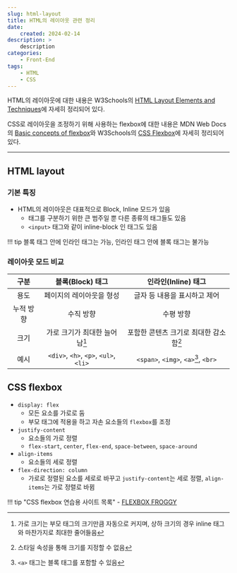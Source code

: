 ```yaml
---
slug: html-layout
title: HTML의 레이아웃 관련 정리
date:
    created: 2024-02-14
description: >
    description
categories:
    - Front-End
tags:
    - HTML
    - CSS
---
```


HTML의 레이아웃에 대한 내용은 W3Schools의 [HTML Layout Elements and Techniques](https://www.w3schools.com/html/html_layout.asp)에 자세히 정리되어 있다.  

CSS로 레이아웃을 조정하기 위해 사용하는 flexbox에 대한 내용은 MDN Web Docs의 [Basic concepts of flexbox](https://developer.mozilla.org/en-US/docs/Web/CSS/CSS_flexible_box_layout/Basic_concepts_of_flexbox)와 W3Schools의 [CSS Flexbox](https://www.w3schools.com/css/css3_flexbox.asp)에 자세히 정리되어 있다.  

<!-- more -->

---

## HTML layout

### 기본 특징

- HTML의 레이아웃은 대표적으로 Block, Inline 모드가 있음
    - 태그를 구분하기 위한 큰 범주일 뿐 다른 종류의 태그들도 있음
    - `<input>` 태그와 같이 inline-block 인 태그도 있음

!!! tip
    블록 태그 안에 인라인 태그는 가능, 인라인 태그 안에 블록 태그는 불가능

### 레이아웃 모드 비교

|   구분    |           블록(Block) 태그            |          인라인(Inline) 태그           |
| :-------: | :-----------------------------------: | :------------------------------------: |
|   용도    |       페이지의 레이아웃을 형성        |      글자 등 내용을 표시하고 제어      |
| 누적 방향 |               수직 방향               |               수평 방향                |
|   크기    |     가로 크기가 최대한 늘어남[^1]     | 포함한 콘텐츠 크기로 최대한 감소함[^2] |
|   예시    | `<div>`, `<h>`, `<p>`, `<ul>`, `<li>` |  `<span>`, `<img>`, `<a>`[^3], `<br>`  |

[^1]: 가로 크기는 부모 태그의 크기만큼 자동으로 커지며, 상하 크기의 경우 inline 태그와 마찬가지로 최대한 줄어들음
[^2]: 스타일 속성을 통해 크기를 지정할 수 없음
[^3]: `<a>` 태그는 블록 태그를 포함할 수 있음  

## CSS flexbox

- `display: flex`
    - 모든 요소를 가로로 둠
    - 부모 태그에 적용을 하고 자손 요소들의 `flexbox`를 조정
- `justify-content`
    - 요소들의 가로 정렬
    - `flex-start`, `center`, `flex-end`, `space-between`, `space-around`
- `align-items`
    - 요소들의 세로 정렬
- `flex-direction: column`
    - 가로로 정렬된 요소를 세로로 바꾸고 `justify-content`는 세로 정렬, `align-items`는 가로 정렬로 바뀜

!!! tip "CSS flexbox 연습용 사이트 목록"
    - [FLEXBOX FROGGY](https://flexboxfroggy.com/)